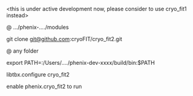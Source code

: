 <this is under active development now, please consider to use cryo_fit1 instead>

@ .../phenix-..../modules

git clone git@github.com:cryoFIT/cryo_fit2.git

@ any folder

export PATH=:/Users/..../phenix-dev-xxxx/build/bin:$PATH

libtbx.configure cryo_fit2

enable phenix.cryo_fit2 to run

